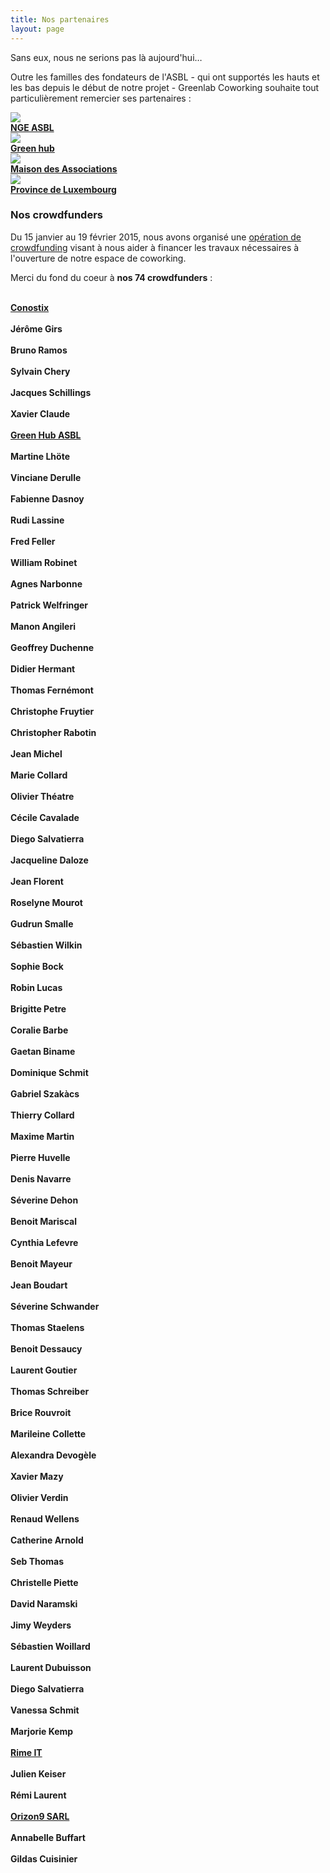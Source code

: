 ```yaml
---
title: Nos partenaires
layout: page
---
```


Sans eux, nous ne serions pas là aujourd'hui…

Outre les familles des fondateurs de l'ASBL - qui ont supportés les hauts et les bas depuis le début de notre projet - Greenlab Coworking souhaite tout particulièrement remercier ses partenaires :

<div class="crowdfunders-list clearfix">

  <div class="col-md-3 col-sm-4 col-xs-6 ac crowdfunders">
    <a href="http://www.nge-asbl.be/" target="_blank">
      <img src="/images/partenaires/nge-asbl.png" class="img-responsive">
      <br>
      <strong>NGE ASBL</strong>
    </a>
  </div>

  <div class="col-md-3 col-sm-4 col-xs-6 ac crowdfunders">
    <a href="http://green-hub.be/" target="_blank">
      <img src="/images/partenaires/greenhub.png" class="img-responsive">
      <br>
      <strong>Green hub</strong>
    </a>
  </div>

  <div class="col-md-3 col-sm-4 col-xs-6 ac crowdfunders">
    <a href="http://www.quartiers-de-vie.be/la-maison-des-associations-et-du-volontariat/" target="_blank">
      <img src="/images/partenaires/mav.png" class="img-responsive">
      <br>
      <strong class="text-l">Maison des Associations</strong>
    </a>
  </div>

  <div class="col-md-3 col-sm-4 col-xs-6 ac crowdfunders">
    <a href="http://www.province.luxembourg.be/" target="_blank">
      <img src="/images/partenaires/province-luxembourg.png" class="img-responsive">
      <br>
      <strong class="text-l">Province de Luxembourg</strong>
    </a>
  </div>

</div>

### Nos crowdfunders

Du 15 janvier au 19 février 2015, nous avons organisé une [opération de crowdfunding](http://fr.ulule.com/greenlabcoworking-arlon/) visant à nous aider à financer les travaux nécessaires à l'ouverture de notre espace de coworking.

Merci du fond du coeur à __nos 74 crowdfunders__ :

<div class="crowdfunders-list clearfix">
  <div class="col-md-3 col-sm-4 col-xs-6 ac crowdfunders">
    <a href="http://www.conostix.com/" target="_blank">
      <i class="fa fa-building-o fa-4x" aria-hidden="true"></i>
      <br>
      <strong>Conostix</strong>
    </a>
  </div>
  <div class="col-md-3 col-sm-4 col-xs-6 ac crowdfunders">
    <i class="fa fa-male fa-4x" aria-hidden="true"></i>
    <br>
    <strong>Jérôme Girs</strong>
  </div>
  <div class="col-md-3 col-sm-4 col-xs-6 ac crowdfunders">
    <i class="fa fa-male fa-4x" aria-hidden="true"></i>
    <br>
    <strong>Bruno Ramos</strong>
  </div>
  <div class="col-md-3 col-sm-4 col-xs-6 ac crowdfunders">
    <i class="fa fa-male fa-4x" aria-hidden="true"></i>
    <br>
    <strong>Sylvain Chery</strong>
  </div>
  <div class="col-md-3 col-sm-4 col-xs-6 ac crowdfunders">
    <i class="fa fa-male fa-4x" aria-hidden="true"></i>
    <br>
    <strong>Jacques Schillings</strong>
  </div>
  <div class="col-md-3 col-sm-4 col-xs-6 ac crowdfunders">
    <i class="fa fa-male fa-4x" aria-hidden="true"></i>
    <br>
    <strong>Xavier Claude</strong>
  </div>
  <div class="col-md-3 col-sm-4 col-xs-6 ac crowdfunders">
    <a href="http://green-hub.be/" target="_blank">
      <i class="fa fa-building-o fa-4x" aria-hidden="true"></i>
      <br>
      <strong>Green Hub ASBL</strong>
    </a>
  </div>
  <div class="col-md-3 col-sm-4 col-xs-6 ac crowdfunders">
    <i class="fa fa-female fa-4x" aria-hidden="true"></i>
    <br>
    <strong>Martine Lhöte</strong>
  </div>
  <div class="col-md-3 col-sm-4 col-xs-6 ac crowdfunders">
    <i class="fa fa-female fa-4x" aria-hidden="true"></i>
    <br>
    <strong>Vinciane Derulle</strong>
  </div>
  <div class="col-md-3 col-sm-4 col-xs-6 ac crowdfunders">
    <i class="fa fa-female fa-4x" aria-hidden="true"></i>
    <br>
    <strong>Fabienne Dasnoy</strong>
  </div>
  <div class="col-md-3 col-sm-4 col-xs-6 ac crowdfunders">
    <i class="fa fa-male fa-4x" aria-hidden="true"></i>
    <br>
    <strong>Rudi Lassine</strong>
  </div>
  <div class="col-md-3 col-sm-4 col-xs-6 ac crowdfunders">
    <i class="fa fa-male fa-4x" aria-hidden="true"></i>
    <br>
    <strong>Fred Feller</strong>
  </div>
  <div class="col-md-3 col-sm-4 col-xs-6 ac crowdfunders">
    <i class="fa fa-male fa-4x" aria-hidden="true"></i>
    <br>
    <strong>William Robinet</strong>
  </div>
  <div class="col-md-3 col-sm-4 col-xs-6 ac crowdfunders">
    <i class="fa fa-female fa-4x" aria-hidden="true"></i>
    <br>
    <strong>Agnes Narbonne</strong>
  </div>
  <div class="col-md-3 col-sm-4 col-xs-6 ac crowdfunders">
    <i class="fa fa-male fa-4x" aria-hidden="true"></i>
    <br>
    <strong>Patrick Welfringer</strong>
  </div>
  <div class="col-md-3 col-sm-4 col-xs-6 ac crowdfunders">
    <i class="fa fa-female fa-4x" aria-hidden="true"></i>
    <br>
    <strong>Manon Angileri</strong>
  </div>
  <div class="col-md-3 col-sm-4 col-xs-6 ac crowdfunders">
    <i class="fa fa-male fa-4x" aria-hidden="true"></i>
    <br>
    <strong>Geoffrey Duchenne</strong>
  </div>
  <div class="col-md-3 col-sm-4 col-xs-6 ac crowdfunders">
    <i class="fa fa-male fa-4x" aria-hidden="true"></i>
    <br>
    <strong>Didier Hermant</strong>
  </div>
  <div class="col-md-3 col-sm-4 col-xs-6 ac crowdfunders">
    <i class="fa fa-male fa-4x" aria-hidden="true"></i>
    <br>
    <strong>Thomas Fernémont</strong>
  </div>
  <div class="col-md-3 col-sm-4 col-xs-6 ac crowdfunders">
    <i class="fa fa-male fa-4x" aria-hidden="true"></i>
    <br>
    <strong>Christophe Fruytier</strong>
  </div>
  <div class="col-md-3 col-sm-4 col-xs-6 ac crowdfunders">
    <i class="fa fa-male fa-4x" aria-hidden="true"></i>
    <br>
    <strong>Christopher Rabotin</strong>
  </div>
  <div class="col-md-3 col-sm-4 col-xs-6 ac crowdfunders">
    <i class="fa fa-male fa-4x" aria-hidden="true"></i>
    <br>
    <strong>Jean Michel</strong>
  </div>
  <div class="col-md-3 col-sm-4 col-xs-6 ac crowdfunders">
    <i class="fa fa-female fa-4x" aria-hidden="true"></i>
    <br>
    <strong>Marie Collard</strong>
  </div>
  <div class="col-md-3 col-sm-4 col-xs-6 ac crowdfunders">
    <i class="fa fa-male fa-4x" aria-hidden="true"></i>
    <br>
    <strong>Olivier Théatre</strong>
  </div>
  <div class="col-md-3 col-sm-4 col-xs-6 ac crowdfunders">
    <i class="fa fa-female fa-4x" aria-hidden="true"></i>
    <br>
    <strong>Cécile Cavalade</strong>
  </div>
  <div class="col-md-3 col-sm-4 col-xs-6 ac crowdfunders">
    <i class="fa fa-male fa-4x" aria-hidden="true"></i>
    <br>
    <strong>Diego Salvatierra</strong>
  </div>
  <div class="col-md-3 col-sm-4 col-xs-6 ac crowdfunders">
    <i class="fa fa-female fa-4x" aria-hidden="true"></i>
    <br>
    <strong>Jacqueline Daloze</strong>
  </div>
  <div class="col-md-3 col-sm-4 col-xs-6 ac crowdfunders">
    <i class="fa fa-male fa-4x" aria-hidden="true"></i>
    <br>
    <strong>Jean Florent</strong>
  </div>
  <div class="col-md-3 col-sm-4 col-xs-6 ac crowdfunders">
    <i class="fa fa-female fa-4x" aria-hidden="true"></i>
    <br>
    <strong>Roselyne Mourot</strong>
  </div>
  <div class="col-md-3 col-sm-4 col-xs-6 ac crowdfunders">
    <i class="fa fa-female fa-4x" aria-hidden="true"></i>
    <br>
    <strong>Gudrun Smalle</strong>
  </div>
  <div class="col-md-3 col-sm-4 col-xs-6 ac crowdfunders">
    <i class="fa fa-male fa-4x" aria-hidden="true"></i>
    <br>
    <strong>Sébastien Wilkin</strong>
  </div>
  <div class="col-md-3 col-sm-4 col-xs-6 ac crowdfunders">
    <i class="fa fa-female fa-4x" aria-hidden="true"></i>
    <br>
    <strong>Sophie Bock</strong>
  </div>
  <div class="col-md-3 col-sm-4 col-xs-6 ac crowdfunders">
    <i class="fa fa-male fa-4x" aria-hidden="true"></i>
    <br>
    <strong>Robin Lucas</strong>
  </div>
  <div class="col-md-3 col-sm-4 col-xs-6 ac crowdfunders">
    <i class="fa fa-female fa-4x" aria-hidden="true"></i>
    <br>
    <strong>Brigitte Petre</strong>
  </div>
  <div class="col-md-3 col-sm-4 col-xs-6 ac crowdfunders">
    <i class="fa fa-female fa-4x" aria-hidden="true"></i>
    <br>
    <strong>Coralie Barbe</strong>
  </div>
  <div class="col-md-3 col-sm-4 col-xs-6 ac crowdfunders">
    <i class="fa fa-male fa-4x" aria-hidden="true"></i>
    <br>
    <strong>Gaetan Biname</strong>
  </div>
  <div class="col-md-3 col-sm-4 col-xs-6 ac crowdfunders">
    <i class="fa fa-male fa-4x" aria-hidden="true"></i>
    <br>
    <strong>Dominique Schmit</strong>
  </div>
  <div class="col-md-3 col-sm-4 col-xs-6 ac crowdfunders">
    <i class="fa fa-male fa-4x" aria-hidden="true"></i>
    <br>
    <strong>Gabriel Szakàcs</strong>
  </div>
  <div class="col-md-3 col-sm-4 col-xs-6 ac crowdfunders">
    <i class="fa fa-male fa-4x" aria-hidden="true"></i>
    <br>
    <strong>Thierry Collard</strong>
  </div>
  <div class="col-md-3 col-sm-4 col-xs-6 ac crowdfunders">
    <i class="fa fa-male fa-4x" aria-hidden="true"></i>
    <br>
    <strong>Maxime Martin</strong>
  </div>
  <div class="col-md-3 col-sm-4 col-xs-6 ac crowdfunders">
    <i class="fa fa-male fa-4x" aria-hidden="true"></i>
    <br>
    <strong>Pierre Huvelle</strong>
  </div>
  <div class="col-md-3 col-sm-4 col-xs-6 ac crowdfunders">
    <i class="fa fa-male fa-4x" aria-hidden="true"></i>
    <br>
    <strong>Denis Navarre</strong>
  </div>
  <div class="col-md-3 col-sm-4 col-xs-6 ac crowdfunders">
    <i class="fa fa-female fa-4x" aria-hidden="true"></i>
    <br>
    <strong>Séverine Dehon</strong>
  </div>
  <div class="col-md-3 col-sm-4 col-xs-6 ac crowdfunders">
    <i class="fa fa-male fa-4x" aria-hidden="true"></i>
    <br>
    <strong>Benoit Mariscal</strong>
  </div>
  <div class="col-md-3 col-sm-4 col-xs-6 ac crowdfunders">
    <i class="fa fa-female fa-4x" aria-hidden="true"></i>
    <br>
    <strong>Cynthia Lefevre</strong>
  </div>
  <div class="col-md-3 col-sm-4 col-xs-6 ac crowdfunders">
    <i class="fa fa-male fa-4x" aria-hidden="true"></i>
    <br>
    <strong>Benoit Mayeur</strong>
  </div>
  <div class="col-md-3 col-sm-4 col-xs-6 ac crowdfunders">
    <i class="fa fa-male fa-4x" aria-hidden="true"></i>
    <br>
    <strong>Jean Boudart</strong>
  </div>
  <div class="col-md-3 col-sm-4 col-xs-6 ac crowdfunders">
    <i class="fa fa-female fa-4x" aria-hidden="true"></i>
    <br>
    <strong>Séverine Schwander</strong>
  </div>
  <div class="col-md-3 col-sm-4 col-xs-6 ac crowdfunders">
    <i class="fa fa-male fa-4x" aria-hidden="true"></i>
    <br>
    <strong>Thomas Staelens</strong>
  </div>
  <div class="col-md-3 col-sm-4 col-xs-6 ac crowdfunders">
    <i class="fa fa-male fa-4x" aria-hidden="true"></i>
    <br>
    <strong>Benoit Dessaucy</strong>
  </div>
  <div class="col-md-3 col-sm-4 col-xs-6 ac crowdfunders">
    <i class="fa fa-male fa-4x" aria-hidden="true"></i>
    <br>
    <strong>Laurent Goutier</strong>
  </div>
  <div class="col-md-3 col-sm-4 col-xs-6 ac crowdfunders">
    <i class="fa fa-male fa-4x" aria-hidden="true"></i>
    <br>
    <strong>Thomas Schreiber</strong>
  </div>
  <div class="col-md-3 col-sm-4 col-xs-6 ac crowdfunders">
    <i class="fa fa-male fa-4x" aria-hidden="true"></i>
    <br>
    <strong>Brice Rouvroit</strong>
  </div>
  <div class="col-md-3 col-sm-4 col-xs-6 ac crowdfunders">
    <i class="fa fa-female fa-4x" aria-hidden="true"></i>
    <br>
    <strong>Marileine Collette</strong>
  </div>
  <div class="col-md-3 col-sm-4 col-xs-6 ac crowdfunders">
    <i class="fa fa-female fa-4x" aria-hidden="true"></i>
    <br>
    <strong>Alexandra Devogèle</strong>
  </div>
  <div class="col-md-3 col-sm-4 col-xs-6 ac crowdfunders">
    <i class="fa fa-male fa-4x" aria-hidden="true"></i>
    <br>
    <strong>Xavier Mazy</strong>
  </div>
  <div class="col-md-3 col-sm-4 col-xs-6 ac crowdfunders">
    <i class="fa fa-male fa-4x" aria-hidden="true"></i>
    <br>
    <strong>Olivier Verdin</strong>
  </div>
  <div class="col-md-3 col-sm-4 col-xs-6 ac crowdfunders">
    <i class="fa fa-male fa-4x" aria-hidden="true"></i>
    <br>
    <strong>Renaud Wellens</strong>
  </div>
  <div class="col-md-3 col-sm-4 col-xs-6 ac crowdfunders">
    <i class="fa fa-female fa-4x" aria-hidden="true"></i>
    <br>
    <strong>Catherine Arnold</strong>
  </div>
  <div class="col-md-3 col-sm-4 col-xs-6 ac crowdfunders">
    <i class="fa fa-male fa-4x" aria-hidden="true"></i>
    <br>
    <strong>Seb Thomas</strong>
  </div>
  <div class="col-md-3 col-sm-4 col-xs-6 ac crowdfunders">
    <i class="fa fa-female fa-4x" aria-hidden="true"></i>
    <br>
    <strong>Christelle Piette</strong>
  </div>
  <div class="col-md-3 col-sm-4 col-xs-6 ac crowdfunders">
    <i class="fa fa-male fa-4x" aria-hidden="true"></i>
    <br>
    <strong>David Naramski</strong>
  </div>
  <div class="col-md-3 col-sm-4 col-xs-6 ac crowdfunders">
    <i class="fa fa-male fa-4x" aria-hidden="true"></i>
    <br>
    <strong>Jimy Weyders</strong>
  </div>
  <div class="col-md-3 col-sm-4 col-xs-6 ac crowdfunders">
    <i class="fa fa-male fa-4x" aria-hidden="true"></i>
    <br>
    <strong>Sébastien Woillard</strong>
  </div>
  <div class="col-md-3 col-sm-4 col-xs-6 ac crowdfunders">
    <i class="fa fa-male fa-4x" aria-hidden="true"></i>
    <br>
    <strong>Laurent Dubuisson</strong>
  </div>
  <div class="col-md-3 col-sm-4 col-xs-6 ac crowdfunders">
    <i class="fa fa-male fa-4x" aria-hidden="true"></i>
    <br>
    <strong>Diego Salvatierra</strong>
  </div>
  <div class="col-md-3 col-sm-4 col-xs-6 ac crowdfunders">
    <i class="fa fa-female fa-4x" aria-hidden="true"></i>
    <br>
    <strong>Vanessa Schmit</strong>
  </div>
  <div class="col-md-3 col-sm-4 col-xs-6 ac crowdfunders">
    <i class="fa fa-female fa-4x" aria-hidden="true"></i>
    <br>
    <strong>Marjorie Kemp</strong>
  </div>
  <div class="col-md-3 col-sm-4 col-xs-6 ac crowdfunders">
    <a href="http://rime-it.com" target="_blank">
      <i class="fa fa-building-o fa-4x" aria-hidden="true"></i>
      <br>
      <strong>Rime IT</strong>
    </a>
  </div>
  <div class="col-md-3 col-sm-4 col-xs-6 ac crowdfunders">
    <i class="fa fa-male fa-4x" aria-hidden="true"></i>
    <br>
    <strong>Julien Keiser</strong>
  </div>
  <div class="col-md-3 col-sm-4 col-xs-6 ac crowdfunders">
    <i class="fa fa-male fa-4x" aria-hidden="true"></i>
    <br>
    <strong>Rémi Laurent</strong>
  </div>
  <div class="col-md-3 col-sm-4 col-xs-6 ac crowdfunders">
    <a href="https://www.facebook.com/orizon9/" target="_blank">
      <i class="fa fa-building-o fa-4x" aria-hidden="true"></i>
      <br>
      <strong>Orizon9 SARL</strong>
    </a>
  </div>
  <div class="col-md-3 col-sm-4 col-xs-6 ac crowdfunders">
    <i class="fa fa-female fa-4x" aria-hidden="true"></i>
    <br>
    <strong>Annabelle Buffart</strong>
  </div>
  <div class="col-md-3 col-sm-4 col-xs-6 ac crowdfunders">
    <i class="fa fa-male fa-4x" aria-hidden="true"></i>
    <br>
    <strong>Gildas Cuisinier</strong>
  </div>
</div>

